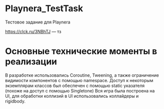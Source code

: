 # Playnera_TestTask
Тестовое задание для Playnera

https://clck.ru/3NBhTJ — тз

# Основные технические моменты в реализации
В разработке использовались Coroutine, Tweening, а также ограничение видимости компонентов с помощью namespace. Доступ к некоторым экземплярам классов был обеспечен с помощью static указателя (похоже на доступ с помощью Singletone)
Вся игра была построена на UI, для обработки коллизий в UI использовались коллайдеры и rigidbody.
